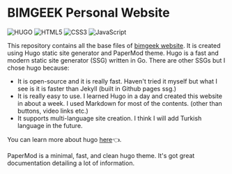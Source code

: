 # BIMGEEK Personal Website
![HUGO](https://img.shields.io/badge/%20-HUGO-blue?style=for-the-badge&logo=hugo&logoColor=white)
![HTML5](https://img.shields.io/badge/HTML5-E34F26.svg?&style=for-the-badge&logo=html5&logoColor=white)
![CSS3](https://img.shields.io/badge/CSS3-%231572B6.svg?&style=for-the-badge&logo=css3&logoColor=white)
![JavaScript](https://img.shields.io/badge/JAVASCRIPT-F7DF1E.svg?&style=for-the-badge&logo=javascript&logoColor=323330)

This repository contains all the base files of [bimgeek website](https://bimgeek.github.io). It is created using Hugo static site generator and PaperMod theme.  Hugo is a fast and modern static site generator (SSG) written in Go. There are other SSGs but I chose hugo because:

- It is open-source and it is really fast. Haven't tried it myself but what I see is it is faster than Jekyll (built in Github pages ssg.)
- It is really easy to use. I learned Hugo in a day and created this website in about a week. I used Markdown for most of the contents. (other than buttons, video links etc.)
- It supports multi-language site creation. I think I will add Turkish language in the future.

You can learn more about hugo [here](https://gohugo.io)👈.

PaperMod is a minimal, fast, and clean hugo theme. It's got great documentation detailing a lot of information.
